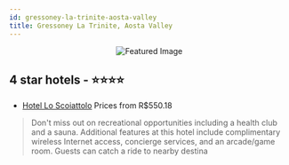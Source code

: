 ```yaml
---
id: gressoney-la-trinite-aosta-valley
title: Gressoney La Trinite, Aosta Valley
---
```


<center><img src="https://i.travelapi.com/hotels/1000000/700000/694200/694138/a2b74f67_z.jpg" alt="Featured Image" /></center>


##  4 star hotels - ⭐️⭐️⭐️⭐️

-    [Hotel Lo Scoiattolo](https://us.hurb.com/hotels/gressoney-la-trinite/hotel-lo-scoiattolo-JNP-JP368515?cmp=18055) Prices from R$550.18
   > Don't miss out on recreational opportunities including a health club and a sauna. Additional features at this hotel include complimentary wireless Internet access, concierge services, and an arcade/game room. Guests can catch a ride to nearby destina

